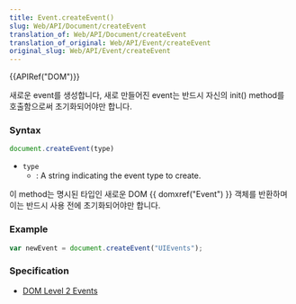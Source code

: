 ```yaml
---
title: Event.createEvent()
slug: Web/API/Document/createEvent
translation_of: Web/API/Document/createEvent
translation_of_original: Web/API/Event/createEvent
original_slug: Web/API/Event/createEvent
---
```

{{APIRef("DOM")}}

새로운 event를 생성합니다, 새로 만들어진 event는 반드시 자신의 init() method를 호출함으로써 초기화되어야만 합니다.

### Syntax

```js
document.createEvent(type)
```

- `type`
  - : A string indicating the event type to create.

이 method는 명시된 타입인 새로운 DOM {{ domxref("Event") }} 객체를 반환하며 이는 반드시 사용 전에 초기화되어야만 합니다.

### Example

```js
var newEvent = document.createEvent("UIEvents");
```

### Specification

- [DOM Level 2 Events](http://www.w3.org/TR/DOM-Level-2-Events/events.html#Events-document)

